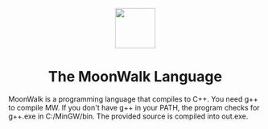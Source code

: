 <div align="center">
    <p>
        <img width="80" src="https://sovasoftware.net/moonwalk.png">
    </p>
    <h1>The MoonWalk Language</h1>
</div> 


MoonWalk is a programming language that compiles to C++. 
You need g++ to compile MW.
If you don't have g++ in your PATH, the program checks for g++.exe in C:/MinGW/bin.
The provided source is compiled into out.exe.